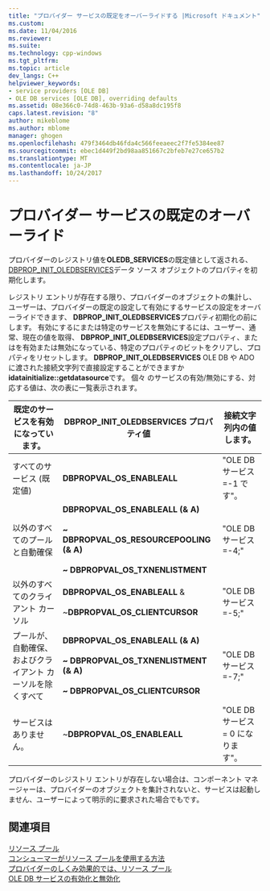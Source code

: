 ```yaml
---
title: "プロバイダー サービスの既定をオーバーライドする |Microsoft ドキュメント"
ms.custom: 
ms.date: 11/04/2016
ms.reviewer: 
ms.suite: 
ms.technology: cpp-windows
ms.tgt_pltfrm: 
ms.topic: article
dev_langs: C++
helpviewer_keywords:
- service providers [OLE DB]
- OLE DB services [OLE DB], overriding defaults
ms.assetid: 08e366c0-74d8-463b-93a6-d58a8dc195f8
caps.latest.revision: "8"
author: mikeblome
ms.author: mblome
manager: ghogen
ms.openlocfilehash: 479f3464db46fda4c566feeaeec2f7fe5384ee87
ms.sourcegitcommit: ebec1d449f2bd98aa851667c2bfeb7e27ce657b2
ms.translationtype: MT
ms.contentlocale: ja-JP
ms.lasthandoff: 10/24/2017
---
```

# <a name="overriding-provider-service-defaults"></a>プロバイダー サービスの既定のオーバーライド
プロバイダーのレジストリ値を**OLEDB_SERVICES**の既定値として返される、 [DBPROP_INIT_OLEDBSERVICES](https://msdn.microsoft.com/en-us/library/ms716898.aspx)データ ソース オブジェクトのプロパティを初期化します。  
  
 レジストリ エントリが存在する限り、プロバイダーのオブジェクトの集計し、ユーザーは、プロバイダーの既定の設定して有効にするサービスの設定をオーバーライドできます、 **DBPROP_INIT_OLEDBSERVICES**プロパティ初期化の前にします。 有効にするにまたは特定のサービスを無効にするには、ユーザー、通常、現在の値を取得、 **DBPROP_INIT_OLEDBSERVICES**設定プロパティ、またはを有効または無効になっている、特定のプロパティのビットをクリアし、プロパティをリセットします。 **DBPROP_INIT_OLEDBSERVICES** OLE DB や ADO に渡された接続文字列で直接設定することができますか**idatainitialize::getdatasource**です。 個々 のサービスの有効/無効にする、対応する値は、次の表に一覧表示されます。  
  
|既定のサービスを有効になっています。|DBPROP_INIT_OLEDBSERVICES プロパティ値|接続文字列内の値します。|  
|------------------------------|------------------------------------------------|--------------------------------|  
|すべてのサービス (既定値)|**DBPROPVAL_OS_ENABLEALL**|"OLE DB サービス =-1 です"。|  
|以外のすべてのプールと自動確保|**DBPROPVAL_OS_ENABLEALL (& A)**<br /><br /> **~ DBPROPVAL_OS_RESOURCEPOOLING (& A)**<br /><br /> **~ DBPROPVAL_OS_TXNENLISTMENT**|"OLE DB サービス =-4;"|  
|以外のすべてのクライアント カーソル|**DBPROPVAL_OS_ENABLEALL** &<br /><br /> ~**DBPROPVAL_OS_CLIENTCURSOR**|"OLE DB サービス =-5;"|  
|プールが、自動確保、およびクライアント カーソルを除くすべて|**DBPROPVAL_OS_ENABLEALL (& A)**<br /><br /> **~ DBPROPVAL_OS_TXNENLISTMENT (& A)**<br /><br /> **~ DBPROPVAL_OS_CLIENTCURSOR**|"OLE DB サービス =-7;"|  
|サービスはありません。|~**DBPROPVAL_OS_ENABLEALL**|"OLE DB サービス = 0 になります"。|  
  
 プロバイダーのレジストリ エントリが存在しない場合は、コンポーネント マネージャーは、プロバイダーのオブジェクトを集計されないと、サービスは起動しません、ユーザーによって明示的に要求された場合でもです。  
  
## <a name="see-also"></a>関連項目  
 [リソース プール](https://msdn.microsoft.com/en-us/library/ms713655.aspx)   
 [コンシューマーがリソース プールを使用する方法](https://msdn.microsoft.com/en-us/library/ms715907.aspx)   
 [プロバイダーのしくみ効果的では、リソース プール](https://msdn.microsoft.com/en-us/library/ms714906.aspx)   
 [OLE DB サービスの有効化と無効化](../../data/oledb/enabling-and-disabling-ole-db-services.md)